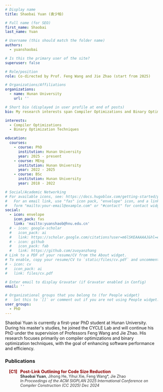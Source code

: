 ```yaml
---
# Display name
title: Shaobai Yuan (袁少柏)

# Full name (for SEO)
first_name: Shaobai
last_name: Yuan

# Username (this should match the folder name)
authors:
  - yuanshaobai

# Is this the primary user of the site?
superuser: false

# Role/position
role: Co-directed by Prof. Feng Wang and Jie Zhao (start from 2025)

# Organizations/Affiliations
organizations:
  - name: Hunan University
    url: ''

# Short bio (displayed in user profile at end of posts)
bio: My research interests span Compiler Optimizations and Binary Optimization Techniques.

interests:
  - Compiler Optimizations
  - Binary Optimization Techniques

education:
  courses:
    - course: PhD
      institution: Hunan University
      year: 2025 - present
    - course: MEng
      institution: Hunan University
      year: 2022 - 2025
    - course: BSc
      institution: Hunan University
      year: 2018 - 2022

# Social/Academic Networking
# For available icons, see: https://docs.hugoblox.com/getting-started/page-builder/#icons
#   For an email link, use "fas" icon pack, "envelope" icon, and a link in the
#   form "mailto:your-email@example.com" or "#contact" for contact widget.
social:
  - icon: envelope
    icon_pack: fas
    link: 'mailto:yuanshaob@hnu.edu.cn'
  # - icon: google-scholar
  #   icon_pack: ai
  #   link: https://scholar.google.com/citations?user=m6lSKEAAAAAJ&hl=en
  # - icon: github
  #   icon_pack: fab
  #   link: https://github.com/zuoyanzhang
# Link to a PDF of your resume/CV from the About widget.
# To enable, copy your resume/CV to `static/files/cv.pdf` and uncomment the lines below.
# - icon: cv
#   icon_pack: ai
#   link: files/cv.pdf

# Enter email to display Gravatar (if Gravatar enabled in Config)
email: ''

# Organizational groups that you belong to (for People widget)
#   Set this to `[]` or comment out if you are not using People widget.
user_groups:
  - PhD
---
```


Shaobai Yuan is currently a first-year PhD student at Hunan University. During his master's studies, he joined the CYCLE Lab and will continue his PhD under the supervision of Professors Feng Wang and Jie Zhao. His research focuses primarily on compiler optimizations and binary optimization techniques, with the goal of enhancing software performance and efficiency.

### Publications

<div style="margin-bottom: 20px;">
    <div style="color: #8B0000; font-weight: bold; margin-bottom: 5px; display: flex;">
        <div style="min-width: 40px; text-align: right; margin-right: 10px;">[C1]</div>
        <div style="flex: 1;">
            Post-Link Outlining for Code Size Reduction<br>
            <span style="color: #333; font-size: 0.9em; font-weight: lighter;">
                <strong>Shaobai Yuan</strong>, Jihong He,  Yihui Xie, Feng Wang*, Jie Zhao <br>
                <em>In Proceedings of the ACM SIGPLAN 2025 International Conference on Compiler Construction (CC 2025) Dec 2024</em>
            </span>
        </div>
    </div>
</div>
